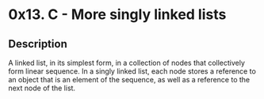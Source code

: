 # 0x13. C - More singly linked lists

## Description
A linked list, in its simplest form, in a collection of nodes that collectively form linear sequence. In a singly linked list, each node stores a reference to an object that is an element of the sequence, as well as a reference to the next node of the list.
